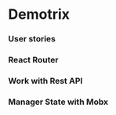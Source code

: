 # Demotrix

### User stories


### React Router

### Work with Rest API

### Manager State with Mobx
